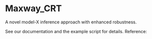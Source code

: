 # Maxway_CRT
A novel model-X inference approach with enhanced robustness. 

See our documentation and the example script for details. Reference:
